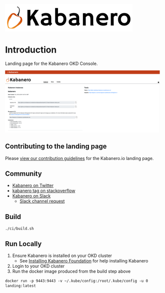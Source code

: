 ![](src/main/content/img/Kabanero_Logo_Hero.png)

# Introduction
Landing page for the Kabanero OKD Console.

![](src/main/content/img/kabanero-landing-screenshot.png)

## Contributing to the landing page

Please [view our contribution guidelines](https://github.com/kabanero-io/kabanero-landing/blob/master/CONTRIBUTING.md) for the Kabanero.io landing page.

## Community
- [Kabanero on Twitter](https://twitter.com/Kabaneroio)
- [kabanero tag on stackoverflow](https://stackoverflow.com/questions/tagged/kabanero)
- [Kabanero on Slack](https://ibm-cloud-tech.slack.com/messages/kabanero)
   - [Slack channel request](https://slack-invite-ibm-cloud-tech.mybluemix.net)

## Build

```
./ci/build.sh
```

## Run Locally
1. Ensure Kabanero is installed on your OKD cluster
   * See [Installing Kabanero Foundation](https://kabanero.io/docs/ref/general/installing-kabanero-foundation.html) for help installing Kabanero
1. Login to your OKD cluster
1. Run the docker image produced from the build step above

```
docker run -p 9443:9443 -v ~/.kube/config:/root/.kube/config -u 0 landing:latest
```